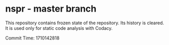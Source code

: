 # nspr - master branch

This repository contains frozen state of the repository.
Its history is cleared. It is used only for static code
analysis with Codacy.

Commit Time: 1710142818
